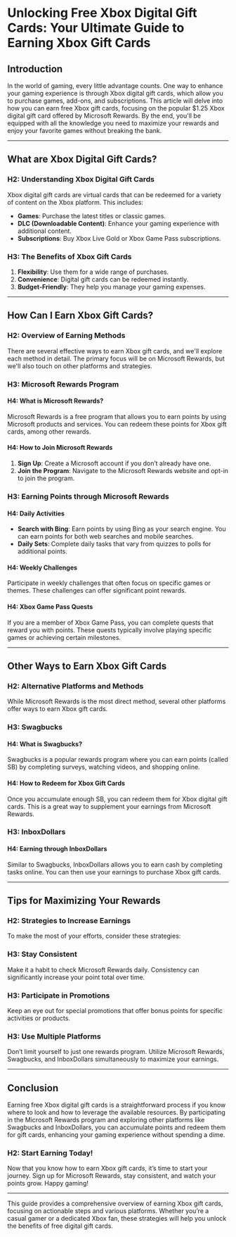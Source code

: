 # Unlocking Free Xbox Digital Gift Cards: Your Ultimate Guide to Earning Xbox Gift Cards

## Introduction

In the world of gaming, every little advantage counts. One way to enhance your gaming experience is through Xbox digital gift cards, which allow you to purchase games, add-ons, and subscriptions. This article will delve into how you can earn free Xbox gift cards, focusing on the popular $1.25 Xbox digital gift card offered by Microsoft Rewards. By the end, you'll be equipped with all the knowledge you need to maximize your rewards and enjoy your favorite games without breaking the bank.

---

## What are Xbox Digital Gift Cards?

### H2: Understanding Xbox Digital Gift Cards

Xbox digital gift cards are virtual cards that can be redeemed for a variety of content on the Xbox platform. This includes:

- **Games**: Purchase the latest titles or classic games.
- **DLC (Downloadable Content)**: Enhance your gaming experience with additional content.
- **Subscriptions**: Buy Xbox Live Gold or Xbox Game Pass subscriptions.

### H3: The Benefits of Xbox Gift Cards

1. **Flexibility**: Use them for a wide range of purchases.
2. **Convenience**: Digital gift cards can be redeemed instantly.
3. **Budget-Friendly**: They help you manage your gaming expenses.

---

## How Can I Earn Xbox Gift Cards?

### H2: Overview of Earning Methods

There are several effective ways to earn Xbox gift cards, and we'll explore each method in detail. The primary focus will be on Microsoft Rewards, but we'll also touch on other platforms and strategies.

### H3: Microsoft Rewards Program

#### H4: What is Microsoft Rewards?

Microsoft Rewards is a free program that allows you to earn points by using Microsoft products and services. You can redeem these points for Xbox gift cards, among other rewards. 

#### H4: How to Join Microsoft Rewards

1. **Sign Up**: Create a Microsoft account if you don’t already have one.
2. **Join the Program**: Navigate to the Microsoft Rewards website and opt-in to join the program.

### H3: Earning Points through Microsoft Rewards

#### H4: Daily Activities

- **Search with Bing**: Earn points by using Bing as your search engine. You can earn points for both web searches and mobile searches.
- **Daily Sets**: Complete daily tasks that vary from quizzes to polls for additional points.

#### H4: Weekly Challenges

Participate in weekly challenges that often focus on specific games or themes. These challenges can offer significant point rewards.

#### H4: Xbox Game Pass Quests

If you are a member of Xbox Game Pass, you can complete quests that reward you with points. These quests typically involve playing specific games or achieving certain milestones.

---

## Other Ways to Earn Xbox Gift Cards

### H2: Alternative Platforms and Methods

While Microsoft Rewards is the most direct method, several other platforms offer ways to earn Xbox gift cards.

### H3: Swagbucks

#### H4: What is Swagbucks?

Swagbucks is a popular rewards program where you can earn points (called SB) by completing surveys, watching videos, and shopping online.

#### H4: How to Redeem for Xbox Gift Cards

Once you accumulate enough SB, you can redeem them for Xbox digital gift cards. This is a great way to supplement your earnings from Microsoft Rewards.

### H3: InboxDollars

#### H4: Earning through InboxDollars

Similar to Swagbucks, InboxDollars allows you to earn cash by completing tasks online. You can then use your earnings to purchase Xbox gift cards.

---

## Tips for Maximizing Your Rewards

### H2: Strategies to Increase Earnings

To make the most of your efforts, consider these strategies:

### H3: Stay Consistent

Make it a habit to check Microsoft Rewards daily. Consistency can significantly increase your point total over time.

### H3: Participate in Promotions

Keep an eye out for special promotions that offer bonus points for specific activities or products. 

### H3: Use Multiple Platforms

Don’t limit yourself to just one rewards program. Utilize Microsoft Rewards, Swagbucks, and InboxDollars simultaneously to maximize your earnings.

---

## Conclusion

Earning free Xbox digital gift cards is a straightforward process if you know where to look and how to leverage the available resources. By participating in the Microsoft Rewards program and exploring other platforms like Swagbucks and InboxDollars, you can accumulate points and redeem them for gift cards, enhancing your gaming experience without spending a dime.

### H2: Start Earning Today!

Now that you know how to earn Xbox gift cards, it’s time to start your journey. Sign up for Microsoft Rewards, stay consistent, and watch your points grow. Happy gaming!

--- 

This guide provides a comprehensive overview of earning Xbox gift cards, focusing on actionable steps and various platforms. Whether you’re a casual gamer or a dedicated Xbox fan, these strategies will help you unlock the benefits of free digital gift cards.
